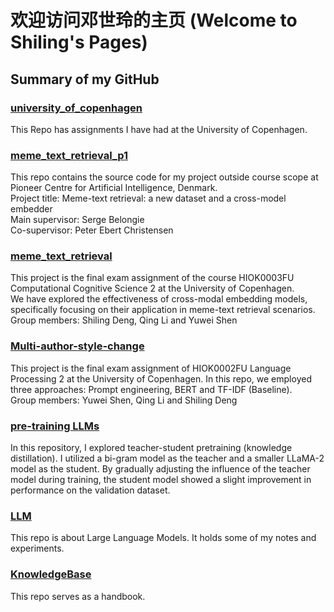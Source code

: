 # 欢迎访问邓世玲的主页 (Welcome to Shiling's Pages)

## Summary of my GitHub
### [university_of_copenhagen](https://github.com/Seefreem/university_of_copenhagen)
This Repo has assignments I have had at the University of Copenhagen.  

### [meme_text_retrieval_p1](https://github.com/Seefreem/meme_text_retrieval_p1)
This repo contains the source code for my project outside course scope at Pioneer Centre for Artificial Intelligence, Denmark.  
Project title: Meme-text retrieval: a new dataset and a cross-model embedder  
Main supervisor: Serge Belongie  
Co-supervisor: Peter Ebert Christensen  

### [meme_text_retrieval](https://github.com/Seefreem/meme_text_retrieval)
This project is the final exam assignment of the course HIOK0003FU Computational Cognitive Science 2 at the University of Copenhagen.  
We have explored the effectiveness of cross-modal embedding models, specifically focusing on their application in meme-text retrieval scenarios.  
Group members: Shiling Deng, Qing Li and Yuwei Shen

### [Multi-author-style-change](https://github.com/avialofmeth/Multi-Author-Style-Change)
This project is the final exam assignment of HIOK0002FU Language Processing 2 at the University of Copenhagen.
In this repo, we employed three approaches: Prompt engineering, BERT and TF-IDF (Baseline).  
Group members: Yuwei Shen, Qing Li and Shiling Deng  

### [pre-training LLMs](https://github.com/Seefreem/llm_pre_training_acceleration)
In this repository, I explored teacher-student pretraining (knowledge distillation). I utilized a bi-gram model as the teacher and a smaller LLaMA-2 model as the student. By gradually adjusting the influence of the teacher model during training, the student model showed a slight improvement in performance on the validation dataset.  

### [LLM](https://github.com/Seefreem/LLM)
This repo is about Large Language Models. It holds some of my notes and experiments.  

### [KnowledgeBase](https://github.com/Seefreem/KnowledgeBase)
This repo serves as a handbook.   

